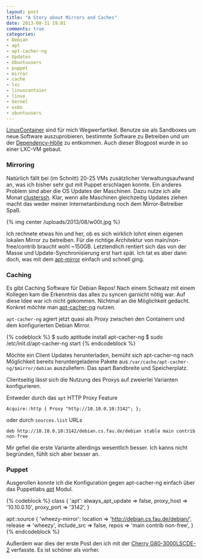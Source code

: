 ```yaml
---
layout: post
title: "A Story about Mirrors and Caches"
date: 2013-08-31 19:01
comments: true
categories:
- Debian
- apt
- apt-cacher-ng
- Updates
- Ubuntuusers
- puppet
- mirror
- cache
- lxc
- linuxcontaier
- linux
- kernel
- osbn
- ubuntuusers
---
```


[LinuxContainer](http://lxc.sourceforge.net/) sind für mich Wegwerfartikel. Benutze sie als Sandboxes um
neue Software auszuprobieren, bestimmte Software zu Betreiben und um der
[Dependency-Hölle](https://en.wikipedia.org/wiki/Dependency_hell) zu entkommen.
Auch dieser Blogpost wurde in so einer LXC-VM gebaut.


### Mirroring

Natürlich fällt bei (im Schnitt) 20-25 VMs zusätzlicher Verwaltungsaufwand an,
was ich bisher sehr gut mit Puppet erschlagen konnte. Ein anderes Problem sind
aber die OS Updates der Maschinen. Dazu nutze ich alle Monat
[clusterssh](https://github.com/duncs/clusterssh). Klar, wenn alle Maschinen
gleichzeitig Updates ziehen macht das weder meiner Internetanbindung noch dem
Mirror-Betreiber Spaß.

{% img center /uploads/2013/08/w00t.jpg %}

Ich rechnete etwas hin und her, ob es sich wirklich lohnt einen eigenen lokalen Mirror zu betreiben.
Für die richtige Architektur von main/non-free/contrib braucht wohl ~150GB. Letztendlich rentiert sich das von
der Masse und Update-Synchronisierung erst hart spät. Ich tat es aber dann doch,
was mit dem [apt-mirror](http://apt-mirror.github.io/) einfach und schnell ging.

### Caching

Es gibt Caching Software für Debian Repos! Nach einem Schwatz mit einem Kollegen
kam die Erkenntnis das alles zu syncen garnicht nötig war.
Auf diese Idee war ich nicht gekommen. Nichtmal an die Möglichkeit gedacht. Konkret
möchte man [apt-cacher-ng](https://www.unix-ag.uni-kl.de/~bloch/acng/) nutzen.

`apt-cacher-ng` agiert jetzt quasi als Proxy zwischen den Containern und dem
konfigurierten Debian Mirror.

{% codeblock %}
$ sudo aptitude install apt-cacher-ng
$ sudo /etc/init.d/apt-cacher-ng start
{% endcodeblock %}

Möchte ein Client Updates herunterladen, bemüht sich apt-cacher-ng nach
Möglichkeit bereits heruntergeladene Pakete aus
`/var/cache/apt-cacher-ng/$mirror/debian` auszuliefern. Das spart Bandbreite und
Speicherplatz.

Clientseitig lässt sich die Nutzung des Proxys auf zweierlei Varianten
konfigurieren.

Entweder durch das `apt` HTTP Proxy Feature

    Acquire::http { Proxy "http://10.10.0.10:3142"; };

oder durch `sources.list` URLs

    deb http://10.10.0.10:3142/debian.cs.fau.de/debian stable main contrib non-free

Mir gefiel die erste Variante allerdings wesentlich besser. Ich kanns nicht
begründen, fühlt sich aber besser an.

### Puppet

Ausgerollen konnte ich die Konfiguration gegen apt-cacher-ng einfach über das
Puppetlabs [apt](https://forge.puppetlabs.com/puppetlabs/apt) Modul.

{% codeblock %}
class { 'apt':
  always_apt_update    => false,
  proxy_host           => '10.10.0.10',
  proxy_port           => '3142',
}

apt::source { 'wheezy-mirror':
  location    => 'http://debian.cs.fau.de/debian/',
  release     => 'wheezy',
  include_src => false,
  repos       => 'main contrib non-free',
}
{% endcodeblock %}

Außerdem war dies der erste Post den ich mit der [Cherry G80-3000LSCDE-2](http://www.cherry.de/cid/b2b_keyboards_G80-3000.htm?rdeLocaleAttr=en&cpssessionid=SID-837EAC29-341CE33E&WT.mc_id=)
verfasste. Es ist schöner als vorher.
